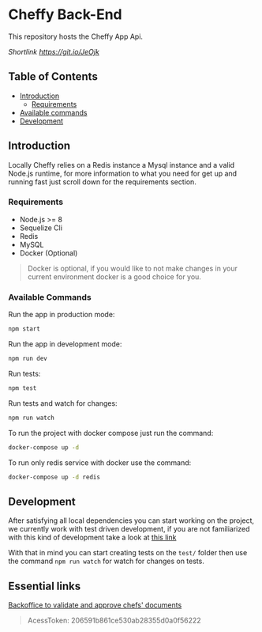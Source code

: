 # Cheffy Back-End

This repository hosts the Cheffy App Api.

*Shortlink https://git.io/JeOjk*

## Table of Contents
 - [Introduction](#introduction)
    - [Requirements](#requirements)
 - [Available commands](#available-commands)
 - [Development](#development)

## Introduction

Locally Cheffy relies on a Redis instance a Mysql instance and a valid Node.js runtime, for more information to what you need for get up and running fast just scroll down for the requirements section.

### Requirements
- Node.js >= 8
- Sequelize Cli
- Redis
- MySQL
- Docker (Optional)
> Docker is optional, if you would like to not make changes in your current environment docker is a good choice for you.

### Available Commands

Run the app in production mode:

```sh
npm start
```

Run the app in development mode:

```sh
npm run dev
```

Run tests:

```sh
npm test
```

Run tests and watch for changes:

```sh
npm run watch
```

To run the project with docker compose just run the command:

```sh
docker-compose up -d
``` 

To run only redis service with docker use the command: 

```sh
docker-compose up -d redis
``` 

## Development

After satisfying all local dependencies you can start working on the project, we currently work with test driven development, if you are not familiarized with this kind of development take a look at [this link](https://hackernoon.com/introduction-to-test-driven-development-tdd-61a13bc92d92)

With that in mind you can start creating tests on the `test/` folder then use the command `npm run watch` for watch for changes on tests.

## Essential links

[Backoffice to validate and approve chefs' documents](http://backoffice.thecheffy.com)
> AcessToken: 206591b861ce530ab28355d0a0f56222